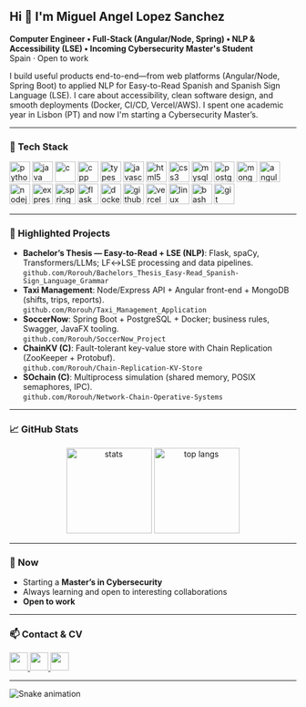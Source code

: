 <h2 align="left">Hi 👋 I'm Miguel Angel Lopez Sanchez</h2>

**Computer Engineer • Full-Stack (Angular/Node, Spring) • NLP & Accessibility (LSE) • Incoming Cybersecurity Master's Student**  
Spain · Open to work

<p>
I build useful products end-to-end—from web platforms (Angular/Node, Spring Boot) to applied NLP for Easy-to-Read Spanish and Spanish Sign Language (LSE). I care about accessibility, clean software design, and smooth deployments (Docker, CI/CD, Vercel/AWS). I spent one academic year in Lisbon (PT) and now I'm starting a Cybersecurity Master’s.
</p>

---

### 🔧 Tech Stack
<div align="left">

  <!-- Languages -->
  <img src="https://cdn.jsdelivr.net/gh/devicons/devicon/icons/python/python-original.svg" height="36" alt="python"/>
  <img src="https://cdn.jsdelivr.net/gh/devicons/devicon/icons/java/java-original.svg" height="36" alt="java"/>
  <img src="https://cdn.jsdelivr.net/gh/devicons/devicon/icons/c/c-original.svg" height="36" alt="c"/>
  <img src="https://cdn.jsdelivr.net/gh/devicons/devicon/icons/cplusplus/cplusplus-original.svg" height="36" alt="cpp"/>
  <img src="https://cdn.jsdelivr.net/gh/devicons/devicon/icons/typescript/typescript-original.svg" height="36" alt="typescript"/>
  <img src="https://cdn.jsdelivr.net/gh/devicons/devicon/icons/javascript/javascript-original.svg" height="36" alt="javascript"/>
  <img src="https://cdn.jsdelivr.net/gh/devicons/devicon/icons/html5/html5-original.svg" height="36" alt="html5"/>
  <img src="https://cdn.jsdelivr.net/gh/devicons/devicon/icons/css3/css3-original.svg" height="36" alt="css3"/>
  <img src="https://cdn.jsdelivr.net/gh/devicons/devicon/icons/mysql/mysql-original.svg" height="36" alt="mysql"/>
  <img src="https://cdn.jsdelivr.net/gh/devicons/devicon/icons/postgresql/postgresql-original.svg" height="36" alt="postgresql"/>
  <img src="https://cdn.jsdelivr.net/gh/devicons/devicon/icons/mongodb/mongodb-original.svg" height="36" alt="mongodb"/>

  <!-- Frontend / Backend -->
  <img src="https://cdn.jsdelivr.net/gh/devicons/devicon/icons/angularjs/angularjs-original.svg" height="36" alt="angular"/>
  <img src="https://cdn.jsdelivr.net/gh/devicons/devicon/icons/nodejs/nodejs-original.svg" height="36" alt="nodejs"/>
  <img src="https://cdn.jsdelivr.net/gh/devicons/devicon/icons/express/express-original.svg" height="36" alt="express"/>
  <img src="https://cdn.jsdelivr.net/gh/devicons/devicon/icons/spring/spring-original.svg" height="36" alt="spring"/>
  <img src="https://cdn.jsdelivr.net/gh/devicons/devicon/icons/flask/flask-original.svg" height="36" alt="flask"/>

  <!-- DevOps / Cloud / Tooling -->
  <img src="https://cdn.jsdelivr.net/gh/devicons/devicon/icons/docker/docker-original.svg" height="36" alt="docker"/>
  <img src="https://cdn.jsdelivr.net/gh/devicons/devicon/icons/githubactions/githubactions-plain.svg" height="36" alt="github actions"/>
  <img src="https://cdn.jsdelivr.net/gh/devicons/devicon/icons/vercel/vercel-original.svg" height="36" alt="vercel"/>
  <img src="https://cdn.jsdelivr.net/gh/devicons/devicon/icons/linux/linux-original.svg" height="36" alt="linux"/>
  <img src="https://cdn.jsdelivr.net/gh/devicons/devicon/icons/bash/bash-original.svg" height="36" alt="bash"/>
  <img src="https://cdn.jsdelivr.net/gh/devicons/devicon/icons/git/git-original.svg" height="36" alt="git"/>
</div>

---

### 🚀 Highlighted Projects
- **Bachelor’s Thesis — Easy-to-Read + LSE (NLP)**: Flask, spaCy, Transformers/LLMs; LF↔LSE processing and data pipelines.  
  `github.com/Rorouh/Bachelors_Thesis_Easy-Read_Spanish-Sign_Language_Grammar`
- **Taxi Management**: Node/Express API + Angular front-end + MongoDB (shifts, trips, reports).  
  `github.com/Rorouh/Taxi_Management_Application`
- **SoccerNow**: Spring Boot + PostgreSQL + Docker; business rules, Swagger, JavaFX tooling.  
  `github.com/Rorouh/SoccerNow_Project`
- **ChainKV (C)**: Fault-tolerant key-value store with Chain Replication (ZooKeeper + Protobuf).  
  `github.com/Rorouh/Chain-Replication-KV-Store`
- **SOchain (C)**: Multiprocess simulation (shared memory, POSIX semaphores, IPC).  
  `github.com/Rorouh/Network-Chain-Operative-Systems`

---

### 📈 GitHub Stats
<div align="center">
  <img src="https://github-readme-stats.vercel.app/api?username=Rorouh&hide_title=false&hide_rank=false&show_icons=true&include_all_commits=true&count_private=true&disable_animations=false&theme=tokyonight&locale=en&hide_border=false" height="150" alt="stats"/>
  <img src="https://github-readme-stats.vercel.app/api/top-langs?username=Rorouh&locale=en&hide_title=false&layout=compact&card_width=320&langs_count=6&theme=tokyonight&hide_border=false" height="150" alt="top langs"/>
</div>

---

### 🎯 Now
- Starting a **Master’s in Cybersecurity**
- Always learning and open to interesting collaborations
- **Open to work**

---

### 📫 Contact & CV
<a href="mailto:miguelangellopez2002@gmail.com">
  <img src="https://img.shields.io/static/v1?message=Email&logo=gmail&label=&color=D14836&logoColor=white&labelColor=&style=for-the-badge" height="32" />
</a>
<a href="https://www.linkedin.com/in/miguel-angel-lopez-sanchez-b72a36298/">
  <img src="https://img.shields.io/static/v1?message=LinkedIn&logo=linkedin&label=&color=0077B5&logoColor=white&labelColor=&style=for-the-badge" height="32" />
</a>
<a href="./CV_MALS_EN.pdf">
  <img src="https://img.shields.io/badge/CV-Download-success?style=for-the-badge" height="32" />
</a>

---

<!-- 🐍 Snake (auto-generated by GitHub Action into the `output` branch) -->
<img src="https://raw.githubusercontent.com/Rorouh/Rorouh/output/snake.svg" alt="Snake animation" />
